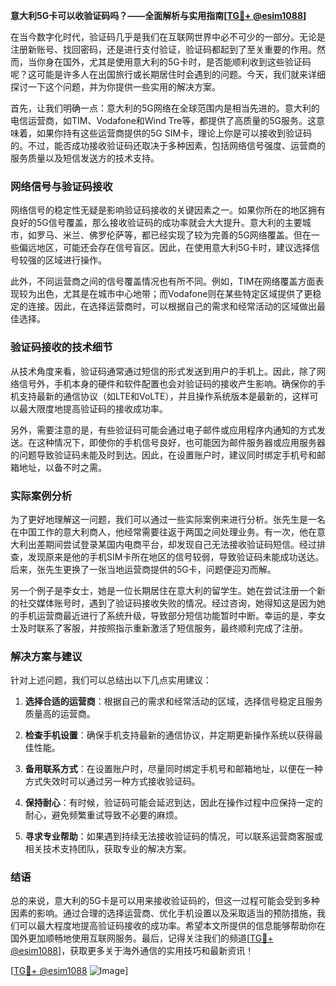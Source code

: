 **意大利5G卡可以收验证码吗？——全面解析与实用指南[[TG💪+ @esim1088](https://t.me/s/esim1088)]**

在当今数字化时代，验证码几乎是我们在互联网世界中必不可少的一部分。无论是注册新账号、找回密码，还是进行支付验证，验证码都起到了至关重要的作用。然而，当你身在国外，尤其是使用意大利的5G卡时，是否能顺利收到这些验证码呢？这可能是许多人在出国旅行或长期居住时会遇到的问题。今天，我们就来详细探讨一下这个问题，并为你提供一些实用的解决方案。

首先，让我们明确一点：意大利的5G网络在全球范围内是相当先进的。意大利的电信运营商，如TIM、Vodafone和Wind Tre等，都提供了高质量的5G服务。这意味着，如果你持有这些运营商提供的5G SIM卡，理论上你是可以接收到验证码的。不过，能否成功接收验证码还取决于多种因素，包括网络信号强度、运营商的服务质量以及短信发送方的技术支持。

### 网络信号与验证码接收

网络信号的稳定性无疑是影响验证码接收的关键因素之一。如果你所在的地区拥有良好的5G信号覆盖，那么接收验证码的成功率就会大大提升。意大利的主要城市，如罗马、米兰、佛罗伦萨等，都已经实现了较为完善的5G网络覆盖。但在一些偏远地区，可能还会存在信号盲区。因此，在使用意大利5G卡时，建议选择信号较强的区域进行操作。

此外，不同运营商之间的信号覆盖情况也有所不同。例如，TIM在网络覆盖方面表现较为出色，尤其是在城市中心地带；而Vodafone则在某些特定区域提供了更稳定的连接。因此，在选择运营商时，可以根据自己的需求和经常活动的区域做出最佳选择。

### 验证码接收的技术细节

从技术角度来看，验证码通常通过短信的形式发送到用户的手机上。因此，除了网络信号外，手机本身的硬件和软件配置也会对验证码的接收产生影响。确保你的手机支持最新的通信协议（如LTE和VoLTE），并且操作系统版本是最新的，这样可以最大限度地提高验证码的接收成功率。

另外，需要注意的是，有些验证码可能会通过电子邮件或应用程序内通知的方式发送。在这种情况下，即使你的手机信号良好，也可能因为邮件服务器或应用服务器的问题导致验证码未能及时到达。因此，在设置账户时，建议同时绑定手机号和邮箱地址，以备不时之需。

### 实际案例分析

为了更好地理解这一问题，我们可以通过一些实际案例来进行分析。张先生是一名在中国工作的意大利商人，他经常需要往返于两国之间处理业务。有一次，他在意大利出差期间尝试登录某国内电商平台，却发现自己无法接收验证码短信。经过排查，发现原来是他的手机SIM卡所在地区的信号较弱，导致验证码未能成功送达。后来，张先生更换了一张当地运营商提供的5G卡，问题便迎刃而解。

另一个例子是李女士，她是一位长期居住在意大利的留学生。她在尝试注册一个新的社交媒体账号时，遇到了验证码接收失败的情况。经过咨询，她得知这是因为她的手机运营商最近进行了系统升级，导致部分短信功能暂时中断。幸运的是，李女士及时联系了客服，并按照指示重新激活了短信服务，最终顺利完成了注册。

### 解决方案与建议

针对上述问题，我们可以总结出以下几点实用建议：

1. **选择合适的运营商**：根据自己的需求和经常活动的区域，选择信号稳定且服务质量高的运营商。
   
2. **检查手机设置**：确保手机支持最新的通信协议，并定期更新操作系统以获得最佳性能。

3. **备用联系方式**：在设置账户时，尽量同时绑定手机号和邮箱地址，以便在一种方式失效时可以通过另一种方式接收验证码。

4. **保持耐心**：有时候，验证码可能会延迟到达，因此在操作过程中应保持一定的耐心，避免频繁重试导致不必要的麻烦。

5. **寻求专业帮助**：如果遇到持续无法接收验证码的情况，可以联系运营商客服或相关技术支持团队，获取专业的解决方案。

### 结语

总的来说，意大利的5G卡是可以用来接收验证码的，但这一过程可能会受到多种因素的影响。通过合理的选择运营商、优化手机设置以及采取适当的预防措施，我们可以最大程度地提高验证码接收的成功率。希望本文所提供的信息能够帮助你在国外更加顺畅地使用互联网服务。最后，记得关注我们的频道[[TG💪+ @esim1088](https://t.me/s/esim1088)]，获取更多关于海外通信的实用技巧和最新资讯！

[[TG💪+ @esim1088](https://t.me/s/esim1088) ![Image](https://i.postimg.cc/4NQfJmqS/Snipaste-2025-05-13-00-14-12.png)]